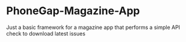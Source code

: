 PhoneGap-Magazine-App
=====================

Just a basic framework for a magazine app that performs a simple API check to download latest issues